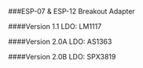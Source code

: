###ESP-07 & ESP-12 Breakout Adapter

####Version 1.1
LDO: LM1117

####Version 2.0A
LDO: AS1363

####Version 2.0B
LDO: SPX3819